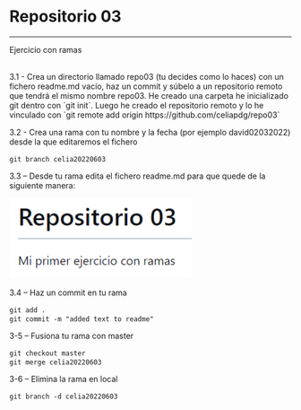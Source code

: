 # Repositorio 03
***
Ejercicio con ramas

<br>
3.1 - Crea un directorio llamado repo03 (tu decides como lo haces) con un fichero  readme.md vacío, haz un commit y súbelo a un repositorio remoto que tendrá el  mismo nombre repo03.
He creado una carpeta he inicializado git dentro con `git init`. Luego he creado el repositorio remoto y lo he vinculado con `git remote add origin https://github.com/celiapdg/repo03`

3.2 - Crea una rama con tu nombre y la fecha (por ejemplo david02032022) desde la  que editaremos el fichero

~~~
git branch celia20220603
~~~

3.3 – Desde tu rama edita el fichero readme.md para que quede de la siguiente manera:

![Contenido del Readme](contenidoReadme.PNG)

3.4 – Haz un commit en tu rama
~~~
git add .
git commit -m "added text to readme"
~~~

3-5 – Fusiona tu rama con master
~~~
git checkout master
git merge celia20220603
~~~

3-6 – Elimina la rama en local

~~~
git branch -d celia20220603
~~~